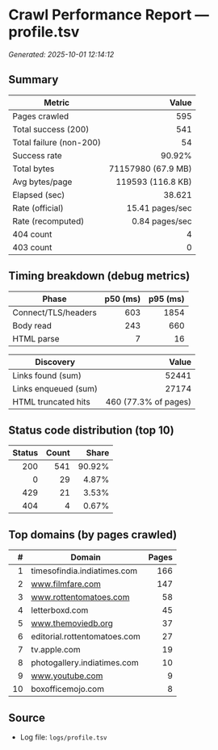 # Crawl Performance Report — profile.tsv

_Generated: 2025-10-01 12:14:12_

## Summary

| Metric | Value |
|---|---:|
| Pages crawled | 595 |
| Total success (200) | 541 |
| Total failure (non-200) | 54 |
| Success rate | 90.92% |
| Total bytes | 71157980 (67.9 MB) |
| Avg bytes/page | 119593 (116.8 KB) |
| Elapsed (sec) | 38.621 |
| Rate (official) | 15.41 pages/sec |
| Rate (recomputed) | 0.84 pages/sec |
| 404 count | 4 |
| 403 count | 0 |

## Timing breakdown (debug metrics)

| Phase | p50 (ms) | p95 (ms) |
|---|---:|---:|
| Connect/TLS/headers | 603 | 1854 |
| Body read | 243 | 660 |
| HTML parse | 7 | 16 |

| Discovery | Value |
|---|---:|
| Links found (sum) | 52441 |
| Links enqueued (sum) | 27174 |
| HTML truncated hits | 460 (77.3% of pages) |

## Status code distribution (top 10)

| Status | Count | Share |
|---:|---:|---:|
| 200 | 541 | 90.92% |
| 0 | 29 | 4.87% |
| 429 | 21 | 3.53% |
| 404 | 4 | 0.67% |

## Top domains (by pages crawled)

| # | Domain | Pages |
|---:|---|---:|
| 1 | timesofindia.indiatimes.com | 166 |
| 2 | www.filmfare.com | 147 |
| 3 | www.rottentomatoes.com | 58 |
| 4 | letterboxd.com | 45 |
| 5 | www.themoviedb.org | 37 |
| 6 | editorial.rottentomatoes.com | 27 |
| 7 | tv.apple.com | 19 |
| 8 | photogallery.indiatimes.com | 10 |
| 9 | www.youtube.com | 9 |
| 10 | boxofficemojo.com | 8 |

## Source

- Log file: `logs/profile.tsv`
